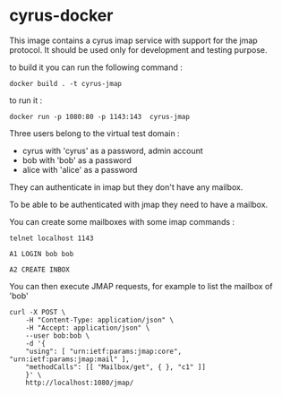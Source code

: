 # cyrus-docker

This image contains a cyrus imap service with support for the jmap protocol.
It should be used only for development and testing purpose.

to build it you can run the following command : 

`docker build . -t cyrus-jmap`

to run it : 

`docker run -p 1080:80 -p 1143:143  cyrus-jmap`


Three users belong to the virtual test domain :

 * cyrus with 'cyrus' as a password, admin account
 * bob with 'bob' as a password
 * alice with 'alice' as a password

They can authenticate in imap but they don't have any mailbox.

To be able to be authenticated with jmap they need to have a mailbox.


You can create some mailboxes with some imap commands :

`telnet localhost 1143`

`A1 LOGIN bob bob`

`A2 CREATE INBOX`


You can then execute JMAP requests, for example to list the mailbox of 'bob'

```
curl -X POST \
    -H "Content-Type: application/json" \
    -H "Accept: application/json" \
    --user bob:bob \
    -d '{
    "using": [ "urn:ietf:params:jmap:core", "urn:ietf:params:jmap:mail" ],
    "methodCalls": [[ "Mailbox/get", { }, "c1" ]]
    }' \
    http://localhost:1080/jmap/
```